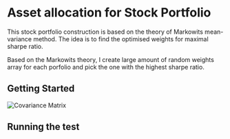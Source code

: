 # Asset allocation for Stock Portfolio 
This stock portfolio construction is based on the theory of Markowits mean-variance method. The idea is to find the optimised weights for maximal sharpe ratio. 

Based on the Markowits theory, I create large amount of random weights array for each porfolio and pick the one with the highest sharpe ratio. 

## Getting Started 

![Covariance Matrix](https://i.imgur.com/mFCPzk6.pngjpg=350x)


## Running the test 







